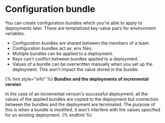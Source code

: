 # Configuration bundle

You can create configuration bundles which you're able to apply to deployments later. These are templatized key-value pairs for environment variables.

* Configuration bundles are shared between the members of a team.
* Configuration bundles act as .env files.
* Multiple bundles can be applied to a deployment.
* Keys can't conflict between bundles applied to a deployment.
* Values of a bundle can be overwritten manually when you set up the deployment. This won't impact the value stored in the bundle.

{% hint style="info" %}
**Bundles and the deployments of incremental version**

In the case of an incremental version's successful deployment, all the values of the applied bundles are copied to the deployment but connection between the bundles and the deployment are terminated. The purpose of this is when a bundle is modified, it won't interfere with the values specified for an existing deployment.
{% endhint %}
